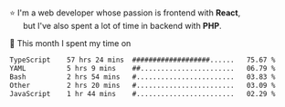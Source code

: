 ⭐ I'm a web developer whose passion is frontend with <b>React</b>,<br/>
&nbsp; &nbsp; &nbsp; but I've also spent a lot of time in backend with <b>PHP</b>.

📅 This month I spent my time on

<!--START_SECTION:waka-->

```txt
TypeScript    57 hrs 24 mins  ###################......   75.67 %
YAML          5 hrs 9 mins    ##.......................   06.79 %
Bash          2 hrs 54 mins   #........................   03.83 %
Other         2 hrs 20 mins   #........................   03.09 %
JavaScript    1 hr 44 mins    #........................   02.29 %
```

<!--END_SECTION:waka-->
